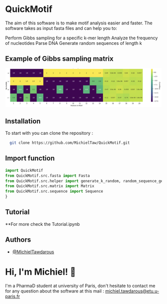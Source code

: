 
# QuickMotif

The aim of this software is to make motif analysis easier and faster. The software takes as input fasta files and can help you to:

Perform Gibbs sampling for a specific k-mer length
Analyze the frequency of nucleotides
Parse DNA
Generate random sequences of length k

## Example of Gibbs sampling matrix

![alt text](https://github.com/MichielTaw/QuickMotif/blob/main/images/Screenshot%202024-03-11%20at%2003.49.14.png?raw=true)

## Installation

To start with you can clone the repository  :
```bash
  git clone https://github.com/MichielTaw/QuickMotif.git

```


    
## Import function

```Python
import QuickMotif
from QuickMotif.src.fasta import Fasta
from QuickMotif.src.helper import generate_k_random, random_sequence_generator, update_k_mers
from QuickMotif.src.matrix import Matrix
from QuickMotif.src.sequence import Sequence
}
```


## Tutorial

**For more check the Tutorial.ipynb


## Authors

- [@MichielTawdarous](https://github.com/MichielTaw)


# Hi, I'm Michiel! 👋

I'm a PharmaD student at university of Paris, don't hesitate to contact me for any question about the software at this mail :
michiel.tawdarous@etu.u-paris.fr